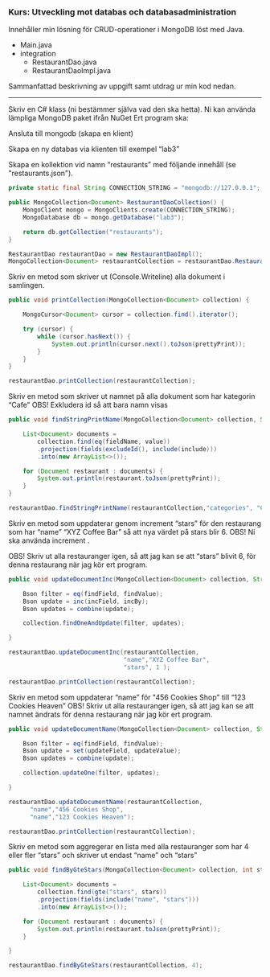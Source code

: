 

### Kurs: Utveckling mot databas och databasadministration

Innehåller min lösning för CRUD-operationer i MongoDB löst med Java.

* Main.java
* integration
  * RestaurantDao.java
  * RestaurantDaoImpl.java

Sammanfattad beskrivning av uppgift samt utdrag ur min kod nedan.

------

Skriv en C# klass (ni bestämmer själva vad den ska hetta). 
Ni kan använda lämpliga MongoDB paket ifrån NuGet
Ert program ska: 

Ansluta till mongodb (skapa en klient) 

Skapa en ny databas via klienten till exempel “lab3” 

Skapa en kollektion vid namn “restaurants” med följande innehåll (se "restaurants.json").

```java
private static final String CONNECTION_STRING = "mongodb://127.0.0.1";

public MongoCollection<Document> RestaurantDaoCollection() {
    MongoClient mongo = MongoClients.create(CONNECTION_STRING);
    MongoDatabase db = mongo.getDatabase("lab3");

    return db.getCollection("restaurants");
}
```

```java
RestaurantDao restaurantDao = new RestaurantDaoImpl();
MongoCollection<Document> restaurantCollection = restaurantDao.RestaurantDaoCollection();
```



Skriv en metod som skriver ut (Console.Writeline) alla dokument i samlingen. 

```java
public void printCollection(MongoCollection<Document> collection) {

    MongoCursor<Document> cursor = collection.find().iterator();

    try (cursor) {
        while (cursor.hasNext()) {
            System.out.println(cursor.next().toJson(prettyPrint));
        }
    }
}
```

```java
restaurantDao.printCollection(restaurantCollection);
```



Skriv en metod som skriver ut namnet på alla dokument som har kategorin “Cafe” 
OBS! Exkludera id så att bara namn visas 

```java
public void findStringPrintName(MongoCollection<Document> collection, String fieldName, String value, String include) {

    List<Document> documents =
        collection.find(eq(fieldName, value))
        .projection(fields(excludeId(), include(include)))
        .into(new ArrayList<>());

    for (Document restaurant : documents) {
        System.out.println(restaurant.toJson(prettyPrint));
    }
}
```

```java
restaurantDao.findStringPrintName(restaurantCollection,"categories", "Cafe", "name");
```



Skriv en metod som uppdaterar genom increment “stars” för den restaurang som har “name” “XYZ Coffee Bar” så att nya värdet på stars blir 6. 
OBS! Ni ska använda increment . 

OBS! Skriv ut alla restauranger igen, så att jag kan se att “stars” blivit 6, för denna restaurang när jag kör ert program. 

```java
public void updateDocumentInc(MongoCollection<Document> collection, String findField, String findValue, String incField, int incBy) {

    Bson filter = eq(findField, findValue);
    Bson update = inc(incField, incBy);
    Bson updates = combine(update);

    collection.findOneAndUpdate(filter, updates);

}
```

```java
restaurantDao.updateDocumentInc(restaurantCollection,
                                "name","XYZ Coffee Bar",
                                "stars", 1 );
```

```java
restaurantDao.printCollection(restaurantCollection);
```



Skriv en metod som uppdaterar “name” för "456 Cookies Shop" till “123 Cookies Heaven” 
OBS! Skriv ut alla restauranger igen, så att jag kan se att namnet ändrats för denna restaurang när jag kör ert program. 

```java
public void updateDocumentName(MongoCollection<Document> collection, String findField, String findValue, String updateField, String updateValue) {

    Bson filter = eq(findField, findValue);
    Bson update = set(updateField, updateValue);
    Bson updates = combine(update);

    collection.updateOne(filter, updates);

}
```

```java
restaurantDao.updateDocumentName(restaurantCollection,
      "name","456 Cookies Shop",
      "name","123 Cookies Heaven");
```

```java
restaurantDao.printCollection(restaurantCollection);
```



Skriv en metod som aggregerar en lista med alla restauranger som har 4 eller fler “stars” och skriver ut endast “name” och “stars” 

```java
public void findByGteStars(MongoCollection<Document> collection, int stars) {

    List<Document> documents =
        collection.find(gte("stars", stars))
        .projection(fields(include("name", "stars")))
        .into(new ArrayList<>());

    for (Document restaurant : documents) {
        System.out.println(restaurant.toJson(prettyPrint));
    }

}
```

```java
restaurantDao.findByGteStars(restaurantCollection, 4);
```